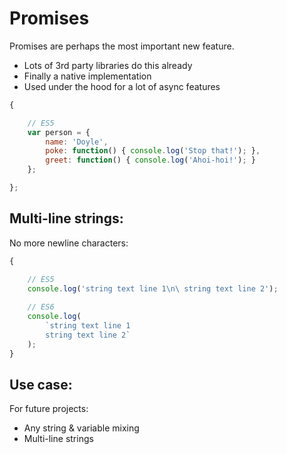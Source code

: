 
# Promises


Promises are perhaps the most important new feature.

- Lots of 3rd party libraries do this already
- Finally a native implementation
- Used under the hood for a lot of async features

```javascript
{

    // ES5
    var person = {
        name: 'Doyle',
        poke: function() { console.log('Stop that!'); },
        greet: function() { console.log('Ahoi-hoi!'); }
    };

};
```


## Multi-line strings: 

No more newline characters:

```javascript
{

    // ES5
    console.log('string text line 1\n\ string text line 2');
    
    // ES6
    console.log(
        `string text line 1
        string text line 2`
    );  
}
```



## Use case: 

For future projects:

- Any string & variable mixing
- Multi-line strings